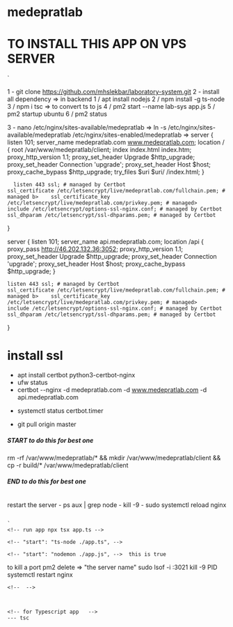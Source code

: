 # medepratlab

# TO INSTALL THIS APP ON VPS SERVER 
`

  1 - git clone https://github.com/mhslekbar/laboratory-system.git
  2 - install all dependency
    => in backend
    1 / apt install nodejs
    2 / npm install -g ts-node
    3 / npm i 
    tsc => to convert ts to js
    4 / pm2 start --name lab-sys app.js
    5 / pm2 startup ubuntu
    6 / pm2 status

  <!-- 3 - nano /etc/nginx/sites-available/onmdm -->
  3 - nano /etc/nginx/sites-available/medepratlab
    => ln -s /etc/nginx/sites-available/medepratlab /etc/nginx/sites-enabled/medepratlab
    => 
    server {
      listen 101;
      server_name medepratlab.com www.medepratlab.com;
      location / {
        root /var/www/medepratlab/client;
        index  index.html index.htm;
        proxy_http_version 1.1;
        proxy_set_header Upgrade $http_upgrade;
        proxy_set_header Connection 'upgrade';
        proxy_set_header Host $host;
        proxy_cache_bypass $http_upgrade;
        try_files $uri $uri/ /index.html;
      }

      listen 443 ssl; # managed by Certbot
    ssl_certificate /etc/letsencrypt/live/medepratlab.com/fullchain.pem; # managed b>    ssl_certificate_key /etc/letsencrypt/live/medepratlab.com/privkey.pem; # managed>    include /etc/letsencrypt/options-ssl-nginx.conf; # managed by Certbot
    ssl_dhparam /etc/letsencrypt/ssl-dhparams.pem; # managed by Certbot
  }

  server {
    listen 101;
    server_name api.medepratlab.com;
    location /api {
      proxy_pass http://46.202.132.36:3052;
      proxy_http_version 1.1;
      proxy_set_header Upgrade $http_upgrade;
      proxy_set_header Connection 'upgrade';
      proxy_set_header Host $host;
      proxy_cache_bypass $http_upgrade;
    }

    listen 443 ssl; # managed by Certbot
    ssl_certificate /etc/letsencrypt/live/medepratlab.com/fullchain.pem; # managed b>    ssl_certificate_key /etc/letsencrypt/live/medepratlab.com/privkey.pem; # managed>    include /etc/letsencrypt/options-ssl-nginx.conf; # managed by Certbot
    ssl_dhparam /etc/letsencrypt/ssl-dhparams.pem; # managed by Certbot

  }
  
  
  # install ssl
  - apt install certbot python3-certbot-nginx
  - ufw status
  - certbot --nginx -d medepratlab.com -d www.medepratlab.com -d api.medepratlab.com
  <!-- - certbot --nginx -d cdghazaly.com -d www.cdghazaly.com -d api.cdghazaly.com -->
  <!-- - certbot --nginx -d cabinetibtissama.com -d www.cabinetibtissama.com -d api.cabinetibtissama.com -->
  - systemctl status certbot.timer

  <!-- Start to update your project  -->
  - git pull origin master
  <!-- End to update your project  -->

  ##### START to do this for best one
  <!-- mkdir /var/www/medepratlab -->
  <!-- mkdir /var/www/medepratlab/client -->
  <!-- rm -rf /var/www/cdghazaly/* && mkdir /var/www/cdghazaly/client && cp -r build/* /var/www/cdghazaly/client -->
  <!-- rm -rf /var/www/cabinetibtissama/* && mkdir /var/www/cabinetibtissama/client && cp -r build/* /var/www/cabinetibtissama/client -->
  rm -rf /var/www/medepratlab/* && mkdir /var/www/medepratlab/client && cp -r build/* /var/www/medepratlab/client
  
  ##### END to do this for best one
  ```

  ```
  restart the server
    - ps aux | grep node
    - kill -9 <PID>
    - sudo systemctl reload nginx
  ```

`
<!-- run app npx tsx app.ts -->

<!-- "start": "ts-node ./app.ts", -->

<!-- "start": "nodemon ./app.js", -->  this is true

```
  to kill a port
  pm2 delete => "the server name"
  sudo lsof -i :3021
  kill -9 PID
  systemctl restart nginx
```
<!--  -->



<!-- for Typescript app   -->
--- tsc 
  